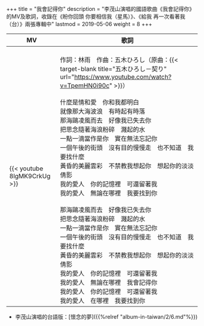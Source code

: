 +++
title = "我會記得你"
description = "李茂山演唱的國語歌曲《我會記得你》的MV及歌詞，收錄在《盼你回頭 你要相信我（星馬）》、《給我 再一次看著我（台）》兩張專輯中"
lastmod = 2019-05-06
weight = 8
+++

MV  | 歌詞  
--------------|-------
{{< youtube 8lgMK9CrkUg >}}|<br/>作詞：林雨　作曲：五木ひろし（原曲：{{< target-blank title="五木ひろし－契り" url="https://www.youtube.com/watch?v=TpemHN0i90c" >}}）<br/><br/>什麼是情和愛　你和我都明白<br/>就像那大海波浪　有時起有時落<br/>那海鷗凌風而去　好像我已失去你<br/>把思念隨著海浪粉碎　濺起的水<br/>一點一滴當作是你　實在無法忘記你<br/> 一個午後的街頭　沒有目的慢慢走　也不知道　我要找什麼<br/>黃昏的美麗雲彩　不禁教我想起你　想起你的淡淡倩影<br/>我的愛人　你的記憶裡　可還留著我<br/>我的愛人　無論在哪裡　我要找到你<br/><br/>那海鷗凌風而去　好像我已失去你<br/>把思念隨著海浪粉碎　濺起的水<br/>一點一滴當作是你　實在無法忘記你<br/>一個午後的街頭　沒有目的慢慢走　也不知道　我要找什麼<br/>黃昏的美麗雲彩　不禁教我想起你　想起你的淡淡倩影<br/>我的愛人　你的記憶裡　可還留著我<br/>我的愛人　無論在哪裡　我會記得你<br/>我的愛人　你的記憶裡　可還留著我 <br/>我的愛人　在哪裡　我要找到你<br/>

* 李茂山演唱的台語版：[懷念的夢]({{%relref "album-in-taiwan/2/6.md"%}}) 